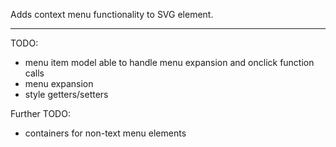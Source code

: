Adds context menu functionality to SVG element. 

---

TODO:
* menu item model able to handle menu expansion and onclick function calls
* menu expansion
* style getters/setters

Further TODO:
* containers for non-text menu elements
